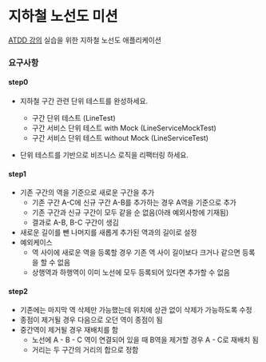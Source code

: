 # 지하철 노선도 미션
[ATDD 강의](https://edu.nextstep.camp/c/R89PYi5H) 실습을 위한 지하철 노선도 애플리케이션

### 요구사항
#### step0

 - 지하철 구간 관련 단위 테스트를 완성하세요.
    - 구간 단위 테스트 (LineTest)
    - 구간 서비스 단위 테스트 with Mock (LineServiceMockTest)
    - 구간 서비스 단위 테스트 without Mock (LineServiceTest)
  

 - 단위 테스트를 기반으로 비즈니스 로직을 리팩터링 하세요.


#### step1
 - 기존 구간의 역을 기준으로 새로운 구간을 추가 
   - 기존 구간 A-C에 신규 구간 A-B를 추가하는 경우 A역을 기준으로 추가 
   - 기존 구간과 신규 구간이 모두 같을 순 없음(아래 예외사항에 기재됨)
   - 결과로 A-B, B-C 구간이 생김
 - 새로운 길이를 뺀 나머지를 새롭게 추가된 역과의 길이로 설정
 - 예외케이스
   - 역 사이에 새로운 역을 등록할 경우 기존 역 사이 길이보다 크거나 같으면 등록을 할 수 없음
   - 상행역과 하행역이 이미 노선에 모두 등록되어 있다면 추가할 수 없음


#### step2
 - 기존에는 마지막 역 삭제만 가능했는데 위치에 상관 없이 삭제가 가능하도록 수정
 - 종점이 제거될 경우 다음으로 오던 역이 종점이 됨
 - 중간역이 제거될 경우 재배치를 함
   - 노선에 A - B - C 역이 연결되어 있을 때 B역을 제거할 경우 A - C로 재배치 됨
   - 거리는 두 구간의 거리의 합으로 정함